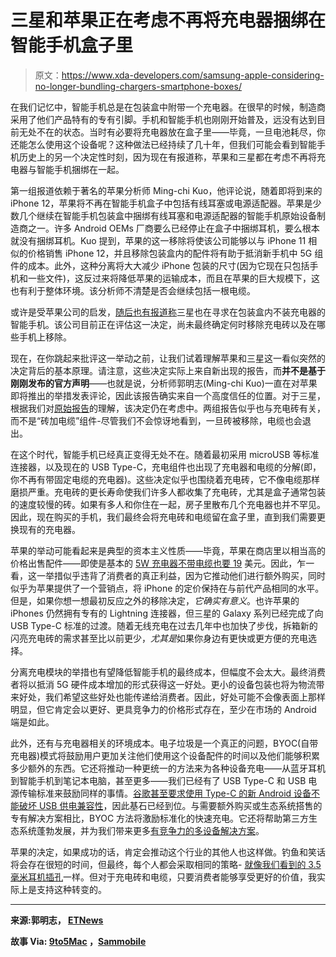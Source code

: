 # 三星和苹果正在考虑不再将充电器捆绑在智能手机盒子里

> 原文：<https://www.xda-developers.com/samsung-apple-considering-no-longer-bundling-chargers-smartphone-boxes/>

在我们记忆中，智能手机总是在包装盒中附带一个充电器。在很早的时候，制造商采用了他们产品特有的专有引脚。手机和智能手机也刚刚开始普及，远没有达到目前无处不在的状态。当时有必要将充电器放在盒子里——毕竟，一旦电池耗尽，你还能怎么使用这个设备呢？这种做法已经持续了几十年，但我们可能会看到智能手机历史上的另一个决定性时刻，因为现在有报道称，苹果和三星都在考虑不再将充电器与智能手机捆绑在一起。

第一组报道依赖于著名的苹果分析师 Ming-chi Kuo，他评论说，随着即将到来的 iPhone 12，苹果将不再在智能手机盒子中包括有线耳塞或电源适配器。苹果是少数几个继续在智能手机包装盒中捆绑有线耳塞和电源适配器的智能手机原始设备制造商之一。许多 Android OEMs 厂商要么已经停止在盒子中捆绑耳机，要么根本就没有捆绑耳机。Kuo 提到，苹果的这一移除将使该公司能够以与 iPhone 11 相似的价格销售 iPhone 12，并且移除包装盒内的配件将有助于抵消新手机中 5G 组件的成本。此外，这种分离将大大减少 iPhone 包装的尺寸(因为它现在只包括手机和一些文件)，这反过来将降低苹果的运输成本，而且在苹果的巨大规模下，这也有利于整体环境。该分析师不清楚是否会继续包括一根电缆。

或许是受苹果公司的启发，[随后也有报道称](https://www.etnews.com/news/article.html?id=20200708000292)三星也在寻求在包装盒内不装充电器的智能手机。该公司目前正在评估这一决定，尚未最终确定何时移除充电砖以及在哪些手机上移除。

现在，在你跳起来批评这一举动之前，让我们试着理解苹果和三星这一看似突然的决定背后的基本原理。请注意，这些决定实际上来自新出现的报告，而**并不是基于刚刚发布的官方声明**——也就是说，分析师郭明志(Ming-chi Kuo)一直在对苹果即将推出的举措发表评论，因此该报告确实来自一个高度信任的位置。对于三星，根据我们对[原始报告](https://www.etnews.com/news/article.html?id=20200708000292)的理解，该决定仍在考虑中。两组报告似乎也与充电砖有关，而不是“砖加电缆”组件-尽管我们不会惊讶地看到，一旦砖被移除，电缆也会退出。

在这个时代，智能手机已经真正变得无处不在。随着最初采用 microUSB 等标准连接器，以及现在的 USB Type-C，充电组件也出现了充电器和电缆的分解(即，你不再有带固定电缆的充电器)。这些决定似乎也围绕着充电砖，它不像电缆那样磨损严重。充电砖的更长寿命使我们许多人都收集了充电砖，尤其是盒子通常包装的速度较慢的砖。如果有多人和你住在一起，房子里散布几个充电器也并不罕见。因此，现在购买的手机，我们最终会将充电砖和电缆留在盒子里，直到我们需要更换现有的充电器。

苹果的举动可能看起来是典型的资本主义性质——毕竟，苹果在商店里以相当高的价格出售配件——即使是基本的 [5W 充电器不带电缆也要 19](https://www.apple.com/shop/product/MD810LL/A/apple-5w-usb-power-adapter?fnode=441d5965dd74507d90cf1fd9fe815afcfe94ecf81436741b8d8cf32fc6843ae1a191bab65960d81ee987cb194980bebfa2f886fe536096c6360b01e50f0e9bbd7b1d96b8278ec4b1db8276edc0abe91eb00684814b2e2a67327a9d44027407cb94f6630af61040b9f0fc43690a974e5b) 美元。因此，乍一看，这一举措似乎违背了消费者的真正利益，因为它推动他们进行额外购买，同时似乎为苹果提供了一个营销点，将 iPhone 的定价保持在与前代产品相同的水平。但是，如果你想一想最初反应之外的移除决定，*它确实有意义*。也许苹果的 iPhones 仍然拥有专有的 Lightning 连接器，但三星的 Galaxy 系列已经完成了向 USB Type-C 标准的过渡。随着无线充电在过去几年中也加快了步伐，拆箱新的闪亮充电砖的需求甚至比以前更少，*尤其是*如果你身边有更快或更方便的充电选择。

分离充电模块的举措也有望降低智能手机的最终成本，但幅度不会太大。最终消费者将以抵消 5G 硬件成本增加的形式获得这一好处。更小的设备包装也将为物流带来好处，我们希望这些好处也能传递给消费者。因此，好处可能不会像表面上那样明显，但它肯定会以更好、更具竞争力的价格形式存在，至少在市场的 Android 端是如此。

此外，还有与充电器相关的环境成本。电子垃圾是一个真正的问题，BYOC(自带充电器)模式将鼓励用户更加关注他们使用这个设备配件的时间以及他们能够积累多少额外的东西。它还将推动一种更统一的方法来为各种设备充电——从蓝牙耳机到智能手机到笔记本电脑，甚至更多——我们已经有了 USB Type-C 和 USB 电源传输标准来鼓励同样的事情。[谷歌甚至要求使用 Type-C 的新 Android 设备不能破坏 USB 供电兼容性](https://www.xda-developers.com/google-new-android-devices-type-c-support-usb-pd/)，因此基石已经到位。与需要额外购买或生态系统搭售的专有解决方案相比，BYOC 方法将激励标准化的快速充电。它还将帮助第三方生态系统蓬勃发展，并为我们带来更多[有竞争力的多设备解决方案](https://www.xda-developers.com/ravpower-65w-pd-gan-charger-review/)。

苹果的决定，如果成功的话，肯定会推动这个行业的其他人也这样做。钓鱼和笑话将会存在很短的时间，但最终，每个人都会采取相同的策略- [就像我们看到的 3.5 毫米耳机插孔](https://www.xda-developers.com/samsung-mock-ads-apple-headphone-jack-removed/)一样。但对于充电砖和电缆，只要消费者能够享受更好的价值，我实际上是支持这种转变的。

* * *

**来源:郭明志， [ETNews](https://www.etnews.com/news/article.html?id=20200708000292)**

**故事 Via: [9to5Mac](https://9to5mac.com/2020/06/28/iphone-12-no-earbuds-power-adapter/) ，[Sammobile](https://www.sammobile.com/news/next-samsung-phone-not-come-charger-box/)**